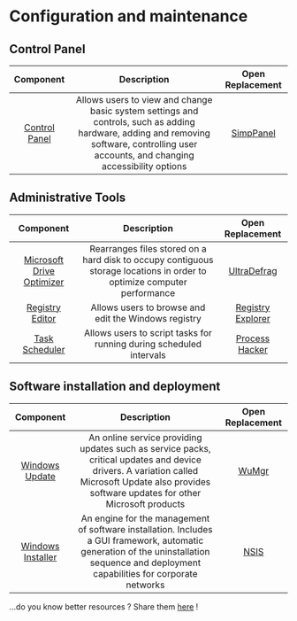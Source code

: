 # Configuration and maintenance

## Control Panel

|Component|Description|Open Replacement|
|:-:|:-:|:-:|
|[Control Panel](https://en.wikipedia.org/wiki/Control_Panel_(Windows))|Allows users to view and change basic system settings and controls, such as adding hardware, adding and removing software, controlling user accounts, and changing accessibility options|[SimpPanel](https://sourceforge.net/projects/simppanel/)|

## Administrative Tools
|Component|Description|Open Replacement|
|:-:|:-:|:-:|
|[Microsoft Drive Optimizer](https://en.wikipedia.org/wiki/Microsoft_Drive_Optimizer)|Rearranges files stored on a hard disk to occupy contiguous storage locations in order to optimize computer performance|[UltraDefrag](https://ultradefrag.net/)|
|[Registry Editor](https://en.wikipedia.org/wiki/Windows_Registry#Editing)|Allows users to browse and edit the Windows registry|[Registry Explorer](https://github.com/zodiacon/RegExp)|
|[Task Scheduler](https://en.wikipedia.org/wiki/Windows_Task_Scheduler)|Allows users to script tasks for running during scheduled intervals|[Process Hacker](https://processhacker.sourceforge.io/)|

## Software installation and deployment
|Component|Description|Open Replacement|
|:-:|:-:|:-:|
|[Windows Update](https://en.wikipedia.org/wiki/Windows_Update)|An online service providing updates such as service packs, critical updates and device drivers. A variation called Microsoft Update also provides software updates for other Microsoft products|[WuMgr](https://github.com/DavidXanatos/wumgr)|
|[Windows Installer](https://en.wikipedia.org/wiki/Windows_Installer)|An engine for the management of software installation. Includes a GUI framework, automatic generation of the uninstallation sequence and deployment capabilities for corporate networks|[NSIS](https://nsis.sourceforge.io/)|

...do you know better resources ? Share them [here](https://github.com/forart/Opendows/discussions/1) !

